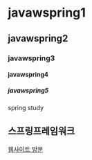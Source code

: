 # javawspring1
## javawspring2
### javawspring3
#### javawspring4
##### javawspring5
spring study

<h2>스프링프레임워크</h2>
<a href="http://49.142.157.251:9090/cjgreen" target="_blank" >웹사이트 방문</a>
